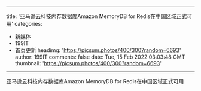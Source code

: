 
---
title: '亚马逊云科技内存数据库Amazon MemoryDB for Redis在中国区域正式可用'
categories: 
 - 新媒体
 - 199IT
 - 首页更新
headimg: 'https://picsum.photos/400/300?random=6693'
author: 199IT
comments: false
date: Tue, 15 Feb 2022 03:03:48 GMT
thumbnail: 'https://picsum.photos/400/300?random=6693'
---

<div>   
亚马逊云科技内存数据库Amazon MemoryDB for Redis在中国区域正式可用  
</div>
            